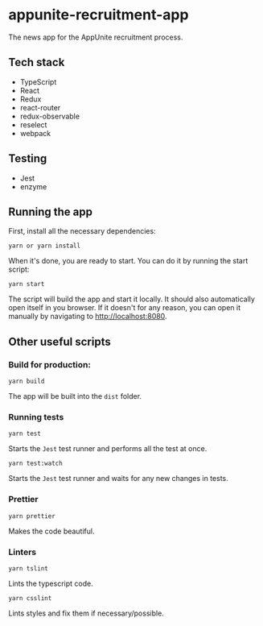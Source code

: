 # appunite-recruitment-app

The news app for the AppUnite recruitment process.

## Tech stack

- TypeScript
- React
- Redux
- react-router
- redux-observable
- reselect
- webpack

## Testing

- Jest
- enzyme

## Running the app

First, install all the necessary dependencies:

```
yarn or yarn install
```

When it's done, you are ready to start. You can do it by running the start script:

```
yarn start
```

The script will build the app and start it locally. It should also automatically open itself in you browser. 
If it doesn't for any reason, you can open it manually by navigating to [http://localhost:8080](http://localhost:8080). 

## Other useful scripts

### Build for production:

```
yarn build
```

The app will be built into the `dist` folder.

### Running tests

```
yarn test
```

Starts the `Jest` test runner and performs all the test at once.

```
yarn test:watch
```

Starts the `Jest` test runner and waits for any new changes in tests.

### Prettier

```
yarn prettier
```

Makes the code beautiful.

### Linters

```
yarn tslint
```

Lints the typescript code.

```
yarn csslint
```

Lints styles and fix them if necessary/possible.

